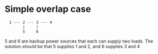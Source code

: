 # Simple overlap case

```txt
  1 --- 2 --- 3 --- 4
        |     |      
        5     6
```
5 and 6 are backup power sources that each can supply two loads. The solution should be that 5 supplies 1 and 2, and 6 supplies 3 and 4